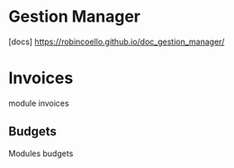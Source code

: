 # Gestion Manager


[docs] https://robincoello.github.io/doc_gestion_manager/ 

# Invoices

module invoices 


## Budgets

Modules budgets